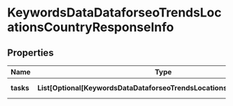 # KeywordsDataDataforseoTrendsLocationsCountryResponseInfo


## Properties

| Name | Type | Description | Notes |
|------------ | ------------- | ------------- | -------------|
**tasks** | **List[Optional[KeywordsDataDataforseoTrendsLocationsCountryTaskInfo]]** | array of tasks |[optional]|